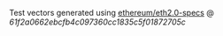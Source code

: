 Test vectors generated using [ethereum/eth2.0-specs](https://github.com/ethereum/eth2.0-specs/tree/dev/test_generators/bls) @ _61f2a0662ebcfb4c097360cc1835c5f01872705c_